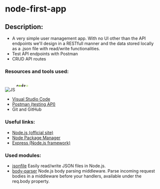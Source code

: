 # node-first-app

## Description:
- A very simple user management app. With no UI other than the API endpoints we'll design in a RESTfull manner and the data stored locally as a .json file with read/write functionalities.
- Test API endpoints with Postman
- CRUD API routes

### Resources and tools used:
 ![JS](https://img.shields.io/badge/JS-JavaScript-blue?style=for-the-badge&logo=js&logoColor=white)
 <img src="https://raw.githubusercontent.com/devicons/devicon/master/icons/nodejs/nodejs-original-wordmark.svg" alt="nodejs" width="40" height="40"/>
- [Visual Studio Code ](https://code.visualstudio.com)
- [Postman (testing API)](https://www.postman.com)
- Git and GitHub

### Useful links:
- [Node.js (official site)](https://nodejs.org/en/)
- [Node Package Manager](https://www.npmjs.com)
- [Express (Node.js framework)](https://expressjs.com/ru/)

### Used modules:
- [jsonfile](https://www.npmjs.com/package/jsonfile) Easily read/write JSON files in Node.js.
- [body-parser](https://www.npmjs.com/package/body-parser) Node.js body parsing middleware. Parse incoming request bodies in a middleware before your handlers, available under the req.body property.
